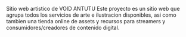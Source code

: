 Sitio web artistico de VOID ANTUTU
Este proyecto es un sitio web que agrupa todos los servicios de arte e ilustracion disponibles, asi como tambien una tienda online de assets y recursos para streamers y consumidores/creadores de contenido digital.